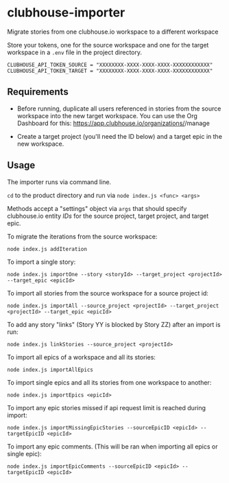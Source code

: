 # clubhouse-importer

Migrate stories from one clubhouse.io workspace to a different workspace

Store your tokens, one for the source workspace and one for the target workspace in a `.env` file in the project directory.

```
CLUBHOUSE_API_TOKEN_SOURCE = "XXXXXXXX-XXXX-XXXX-XXXX-XXXXXXXXXXXX"
CLUBHOUSE_API_TOKEN_TARGET = "XXXXXXXX-XXXX-XXXX-XXXX-XXXXXXXXXXXX"
```

## Requirements

- Before running, duplicate all users referenced in stories from the source workspace into the new target workspace. You can use the Org Dashboard for this: https://app.clubhouse.io/organizations/<org-name>/manage

- Create a target project (you'll need the ID below) and a target epic in the new workspace.

## Usage

The importer runs via command line.

`cd` to the product directory and run via `node index.js <func> <args>`

Methods accept a "settings" object via `args` that should specify clubhouse.io entity _IDs_ for the source project, target project, and target epic.

To migrate the iterations from the source workspace:

```
node index.js addIteration
```

To import a single story:

```
node index.js importOne --story <storyId> --target_project <projectId> --target_epic <epicId>
```

To import all stories from the source workspace for a source project id:

```
node index.js importAll --source_project <projectId> --target_project <projectId> --target_epic <epicId>
```

To add any story "links" (Story YY is blocked by Story ZZ) after an import is run:

```
node index.js linkStories --source_project <projectId>
```

To import all epics of a workspace and all its stories:

```
node index.js importAllEpics
```

To import single epics and all its stories from one workspace to another:

```
node index.js importEpics <epicId>
```

To import any epic stories missed if api request limit is reached during import:

```
node index.js importMissingEpicStories --sourceEpicID <epicId> --targetEpicID <epicId>
```

To import any epic comments. (This will be ran when importing all epics or single epic):

```
node index.js importEpicComments --sourceEpicID <epicId> --targetEpicID <epicId>
```
